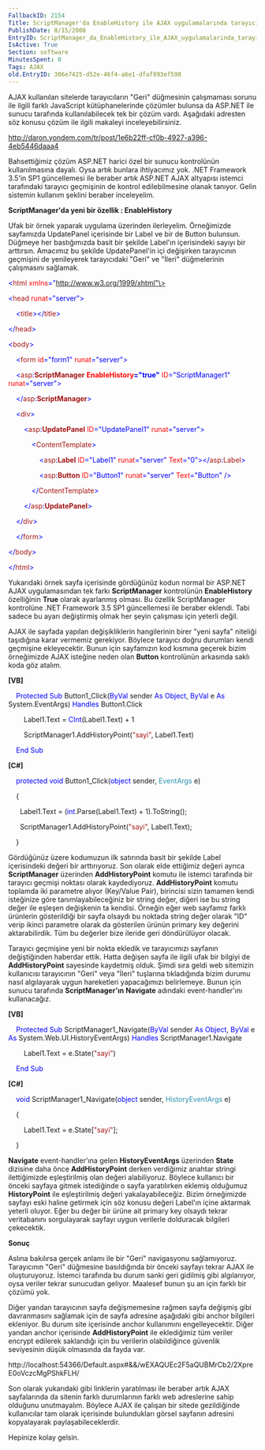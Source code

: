 ```yaml
---
FallbackID: 2154
Title: ScriptManager'da EnableHistory ile AJAX uygulamalarında tarayıcı geçmişi desteği.
PublishDate: 8/15/2008
EntryID: ScriptManager_da_EnableHistory_ile_AJAX_uygulamalarinda_tarayici_gecmisi_destegi
IsActive: True
Section: software
MinutesSpent: 0
Tags: AJAX
old.EntryID: 306e7425-d52e-46f4-a6e1-dfaf893ef598
---
```

AJAX kullanılan sitelerde tarayıcıların "Geri" düğmesinin çalışmaması
sorunu ile ilgili farklı JavaScript kütüphanelerinde çözümler bulunsa da
ASP.NET ile sunucu tarafında kullanılabilecek tek bir çözüm vardı.
Aşağıdaki adresten söz konusu çözüm ile ilgili makaleyi
inceleyebilirsiniz.

<http://daron.yondem.com/tr/post/1e6b22ff-cf0b-4927-a396-4eb5446daaa4>

Bahsettiğimiz çözüm ASP.NET harici özel bir sunucu kontrolünün
kullanılmasına dayalı. Oysa artık bunlara ihtiyacımız yok. .NET
Framework 3.5'in SP1 güncellemesi ile beraber artık ASP.NET AJAX
altyapısı istemci tarafındaki tarayıcı geçmişinin de kontrol
edilebilmesine olanak tanıyor. Gelin sistemin kullanım şeklini beraber
inceleyelim.

**ScriptManager'da yeni bir özellik : EnableHistory**

Ufak bir örnek yaparak uygulama üzerinden ilerleyelim. Örneğimizde
sayfamızda UpdatePanel içerisinde bir Label ve bir de Button bulunsun.
Düğmeye her bastığımızda basit bir şekilde Label'ın içerisindeki sayıyı
bir arttırsın. Amacımız bu şekilde UpdatePanel'in içi değişirken
tarayıcının geçmişini de yenileyerek tarayıcıdaki "Geri" ve "İleri"
düğmelerinin çalışmasını sağlamak.

<span style="color: blue;">\<</span><span
style="color: #a31515;">html</span> <span
style="color: red;">xmlns</span><span
style="color: blue;">="http://www.w3.org/1999/xhtml"\></span>

<span style="color: blue;">\<</span><span
style="color: #a31515;">head</span> <span
style="color: red;">runat</span><span
style="color: blue;">="server"\></span>

    <span style="color: blue;">\<</span><span
style="color: #a31515;">title</span><span
style="color: blue;">\>\</</span><span
style="color: #a31515;">title</span><span style="color: blue;">\></span>

<span style="color: blue;">\</</span><span
style="color: #a31515;">head</span><span style="color: blue;">\></span>

<span style="color: blue;">\<</span><span
style="color: #a31515;">body</span><span style="color: blue;">\></span>

    <span style="color: blue;">\<</span><span
style="color: #a31515;">form</span> <span
style="color: red;">id</span><span style="color: blue;">="form1"</span>
<span style="color: red;">runat</span><span
style="color: blue;">="server"\></span>

    <span style="color: blue;">\<</span><span
style="color: #a31515;">asp</span><span
style="color: blue;">:</span><span
style="color: #a31515;">**ScriptManager**</span> <span
style="color: red;"> **EnableHistory**</span><span
style="color: blue;">**="true"**</span> <span
style="color: red;">ID</span><span
style="color: blue;">="ScriptManager1"</span> <span
style="color: red;">runat</span><span
style="color: blue;">="server"\></span>

    <span style="color: blue;">\</</span><span
style="color: #a31515;">asp</span><span
style="color: blue;">:</span><span
style="color: #a31515;">**ScriptManager**</span><span
style="color: blue;">\></span>

    <span style="color: blue;">\<</span><span
style="color: #a31515;">div</span><span style="color: blue;">\></span>

        <span style="color: blue;">\<</span><span
style="color: #a31515;">asp</span><span
style="color: blue;">:</span><span
style="color: #a31515;">**UpdatePanel**</span> <span
style="color: red;">ID</span><span
style="color: blue;">="UpdatePanel1"</span> <span
style="color: red;">runat</span><span
style="color: blue;">="server"\></span>

            <span style="color: blue;">\<</span><span
style="color: #a31515;">ContentTemplate</span><span
style="color: blue;">\></span>

                <span style="color: blue;">\<</span><span
style="color: #a31515;">asp</span><span
style="color: blue;">:</span><span
style="color: #a31515;">**Label**</span> <span
style="color: red;">ID</span><span style="color: blue;">="Label1"</span>
<span style="color: red;">runat</span><span
style="color: blue;">="server"</span> <span
style="color: red;">Text</span><span
style="color: blue;">="0"\>\</</span><span
style="color: #a31515;">asp</span><span
style="color: blue;">:</span><span
style="color: #a31515;">Label</span><span style="color: blue;">\></span>

                <span style="color: blue;">\<</span><span
style="color: #a31515;">asp</span><span
style="color: blue;">:</span><span
style="color: #a31515;">**Button**</span> <span
style="color: red;">ID</span><span
style="color: blue;">="Button1"</span> <span
style="color: red;">runat</span><span
style="color: blue;">="server"</span> <span
style="color: red;">Text</span><span
style="color: blue;">="Button"</span> <span
style="color: blue;">/\></span>

            <span style="color: blue;">\</</span><span
style="color: #a31515;">ContentTemplate</span><span
style="color: blue;">\></span>

        <span style="color: blue;">\</</span><span
style="color: #a31515;">asp</span><span
style="color: blue;">:</span><span
style="color: #a31515;">**UpdatePanel**</span><span
style="color: blue;">\></span>

    <span style="color: blue;">\</</span><span
style="color: #a31515;">div</span><span style="color: blue;">\></span>

    <span style="color: blue;">\</</span><span
style="color: #a31515;">form</span><span style="color: blue;">\></span>

<span style="color: blue;">\</</span><span
style="color: #a31515;">body</span><span style="color: blue;">\></span>

<span style="color: blue;">\</</span><span
style="color: #a31515;">html</span><span style="color: blue;">\></span>

Yukarıdaki örnek sayfa içerisinde gördüğünüz kodun normal bir ASP.NET
AJAX uygulamasından tek farkı **ScriptManager** kontrolünün
**EnableHistory** özelliğinin **True** olarak ayarlanmış olması. Bu
özellik ScriptManager kontrolüne .NET Framework 3.5 SP1 güncellemesi ile
beraber eklendi. Tabi sadece bu ayarı değiştirmiş olmak her şeyin
çalışması için yeterli değil.

AJAX ile sayfada yapılan değişikliklerin hangilerinin birer "yeni sayfa"
niteliği taşıdığına karar vermemiz gerekiyor. Böylece tarayıcı doğru
durumları kendi geçmişine ekleyecektir. Bunun için sayfamızın kod
kısmına geçerek bizim örneğimizde AJAX isteğine neden olan **Button**
kontrolünün arkasında saklı koda göz atalım.

**[VB]**

    <span style="color: blue;">Protected</span> <span
style="color: blue;">Sub</span> Button1\_Click(<span
style="color: blue;">ByVal</span> sender <span
style="color: blue;">As</span> <span style="color: blue;">Object</span>,
<span style="color: blue;">ByVal</span> e <span
style="color: blue;">As</span> System.EventArgs) <span
style="color: blue;">Handles</span> Button1.Click

        Label1.Text = <span
style="color: blue;">CInt</span>(Label1.Text) + 1

        ScriptManager1.AddHistoryPoint(<span
style="color: #a31515;">"sayi"</span>, Label1.Text)

    <span style="color: blue;">End</span> <span
style="color: blue;">Sub</span>

**[C\#]**

    <span style="color: blue;">protected</span> <span
style="color: blue;">void</span> Button1\_Click(<span
style="color: blue;">object</span> sender, <span
style="color: #2b91af;">EventArgs</span> e)

    {

      Label1.Text = (<span
style="color: blue;">int</span>.Parse(Label1.Text) + 1).ToString();

      ScriptManager1.AddHistoryPoint(<span
style="color: #a31515;">"sayi"</span>, Label1.Text);

    }

Gördüğünüz üzere kodumuzun ilk satırında basit bir şekilde Label
içerisindeki değeri bir arttırıyoruz. Son olarak elde ettiğimiz değeri
ayrıca **ScriptManager** üzerinden **AddHistoryPoint** komutu ile
istemci tarafında bir tarayıcı geçmişi noktası olarak kaydediyoruz.
**AddHistoryPoint** komutu toplamda iki parametre alıyor (Key/Value
Pair), birincisi sizin tamamen kendi isteğinize göre
tanımlayabileceğiniz bir string değer, diğeri ise bu string değer ile
eşleşen değişkenin ta kendisi. Örneğin eğer web sayfamız farklı
ürünlerin gösterildiği bir sayfa olsaydı bu noktada string değer olarak
"ID" verip ikinci parametre olarak da gösterilen ürünün primary key
değerini aktarabilirdik. Tüm bu değerler bize ileride geri döndürülüyor
olacak.

Tarayıcı geçmişine yeni bir nokta ekledik ve tarayıcımızı sayfanın
değiştiğinden haberdar ettik. Hatta değişen sayfa ile ilgili ufak bir
bilgiyi de **AddHistoryPoint** sayesinde kaydetmiş olduk. Şimdi sıra
geldi web sitemizin kullanıcısı tarayıcının "Geri" veya "İleri"
tuşlarına tıkladığında bizim durumu nasıl algılayarak uygun hareketleri
yapacağımızı belirlemeye. Bunun için sunucu tarafında
**ScriptManager'ın** **Navigate** adındaki event-handler'ını
kullanacağız.

**[VB]**

    <span style="color: blue;">Protected</span> <span
style="color: blue;">Sub</span> ScriptManager1\_Navigate(<span
style="color: blue;">ByVal</span> sender <span
style="color: blue;">As</span> <span style="color: blue;">Object</span>,
<span style="color: blue;">ByVal</span> e <span
style="color: blue;">As</span> System.Web.UI.HistoryEventArgs) <span
style="color: blue;">Handles</span> ScriptManager1.Navigate

        Label1.Text = e.State(<span
style="color: #a31515;">"sayi"</span>)

    <span style="color: blue;">End</span> <span
style="color: blue;">Sub</span>

**[C\#]**

    <span style="color: blue;">void</span>
ScriptManager1\_Navigate(<span style="color: blue;">object</span>
sender, <span style="color: #2b91af;">HistoryEventArgs</span> e)

    {

        Label1.Text = e.State[<span
style="color: #a31515;">"sayi"</span>];

    }

**Navigate** event-handler'ına gelen **HistoryEventArgs** üzerinden
**State** dizisine daha önce **AddHistoryPoint** derken verdiğimiz
anahtar stringi ilettiğimizde eşleştirilmiş olan değeri alabiliyoruz.
Böylece kullanıcı bir önceki sayfaya gitmek istediğinde o sayfa
yaratılırken eklemiş olduğumuz **HistoryPoint** ile eşleştirilmiş değeri
yakalayabileceğiz. Bizim örneğimizde sayfayı eski haline getirmek için
söz konusu değeri Label'ın içine aktarmak yeterli oluyor. Eğer bu değer
bir ürüne ait primary key olsaydı tekrar veritabanını sorgulayarak
sayfayı uygun verilerle dolduracak bilgileri çekecektik.

**Sonuç**

Aslına bakılırsa gerçek anlamı ile bir "Geri" navigasyonu sağlamıyoruz.
Tarayıcının "Geri" düğmesine basıldığında bir önceki sayfayı tekrar AJAX
ile oluşturuyoruz. İstemci tarafında bu durum sanki geri gidilmiş gibi
algılanıyor, oysa veriler tekrar sunucudan geliyor. Maalesef bunun şu an
için farklı bir çözümü yok.

Diğer yandan tarayıcının sayfa değişmemesine rağmen sayfa değişmiş gibi
davranmasını sağlamak için de sayfa adresine aşağıdaki gibi anchor
bilgileri ekleniyor. Bu durum site içerisinde anchor kullanımını
engelleyecektir. Diğer yandan anchor içerisinde **AddHistoryPoint** ile
eklediğimiz tüm veriler encrypt edilerek saklandığı için bu verilerin
olabildiğince güvenlik seviyesinin düşük olmasında da fayda var.

http://localhost:54366/Default.aspx\#&&/wEXAQUEc2F5aQUBMrCb2/2XpreE0oVczcMgPShkFLH/

Son olarak yukarıdaki gibi linklerin yaratılması ile beraber artık AJAX
sayfalarında da sitenin farklı durumlarının farklı web adreslerine sahip
olduğunu unutmayalım. Böylece AJAX ile çalışan bir sitede gezildiğinde
kullanıcılar tam olarak içerisinde bulundukları görsel sayfanın adresini
kopyalayarak paylaşabileceklerdir.

Hepinize kolay gelsin.


